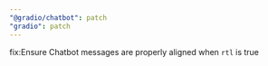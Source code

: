 ```yaml
---
"@gradio/chatbot": patch
"gradio": patch
---
```


fix:Ensure Chatbot messages are properly aligned when `rtl` is true
